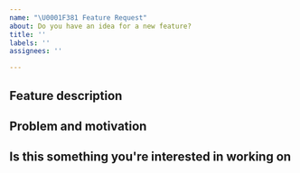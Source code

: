 ```yaml
---
name: "\U0001F381 Feature Request"
about: Do you have an idea for a new feature?
title: ''
labels: ''
assignees: ''

---
```


<!--
Thanks for submitting a feature request 🙌

Before submitting an issue, please make sure that there is no duplicates already open.
-->

## Feature description

<!---
Provide a detailed description of the feature or improvement you are proposing. What specific solution would you like? What is the expected behaviour?

Add any other context, screenshots, or code snippets about the feature request here as well.
-->

## Problem and motivation

<!---
Why is this change important to you? What is the problem this feature would solve? How would you use it? How can it benefit other users?
-->

## Is this something you're interested in working on

<!--- Yes or No -->

